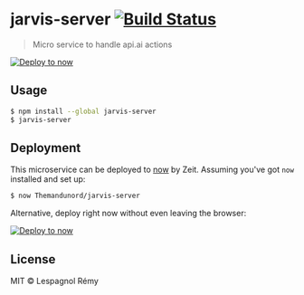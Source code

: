 # jarvis-server [![Build Status](https://travis-ci.org/Themandunord/jarvis-server.svg?branch=master)](https://travis-ci.org/Themandunord/jarvis-server)

> Micro service to handle api.ai actions

[![Deploy to now](https://deploy.now.sh/static/button.svg)](https://deploy.now.sh/?repo=https://github.com/Themandunord/jarvis-server)


## Usage

```bash
$ npm install --global jarvis-server
$ jarvis-server
```


## Deployment

This microservice can be deployed to [now](https://zeit.co/now) by Zeit.
Assuming you've got `now` installed and set up:

```bash
$ now Themandunord/jarvis-server
```

Alternative, deploy right now without even leaving the browser:

[![Deploy to now](https://deploy.now.sh/static/button.svg)](https://deploy.now.sh/?repo=https://github.com/Themandunord/jarvis-server)


## License

MIT © Lespagnol Rémy
